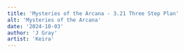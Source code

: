 ```yaml
---
title: 'Mysteries of the Arcana - 3.21 Three Step Plan'
alt: 'Mysteries of the Arcana'
date: '2024-10-03'
author: 'J Gray'
artist: 'Keira'
---
```

